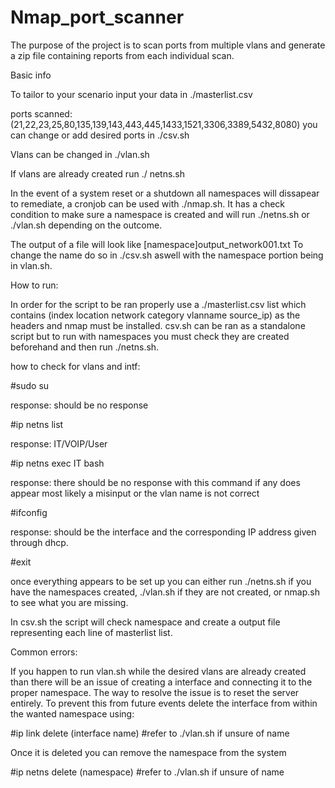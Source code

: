 # Nmap_port_scanner
The purpose of the project is to scan ports from multiple vlans and generate a zip file containing reports from each individual scan.

Basic info

  To tailor to your scenario input your data in ./masterlist.csv

  ports scanned:
  (21,22,23,25,80,135,139,143,443,445,1433,1521,3306,3389,5432,8080) you can change or add desired ports in ./csv.sh

  Vlans can be changed in ./vlan.sh
  
  If vlans are already created run ./ netns.sh
  
  In the event of a system reset or a shutdown all namespaces will dissapear to remediate, a cronjob can be used with ./nmap.sh. It has a check condition to make sure a namespace is created and will run ./netns.sh or ./vlan.sh depending on the outcome.

  The output of a file will look like [namespace]output_network001.txt
  To change the name do so in ./csv.sh aswell with the namespace portion being in vlan.sh.

How to run:

  In order for the script to be ran properly use a ./masterlist.csv list which contains (index location network category vlanname source_ip) as the headers and nmap must be installed. csv.sh can be ran as a 
  standalone script but to run with namespaces you must check they are created beforehand and then run ./netns.sh.
  
  how to check for vlans and intf:
  
  #sudo su
  
  response: should be no response
  
  #ip netns list
  
  response: IT/VOIP/User
  
  #ip netns exec IT bash
  
  response: there should be no response with this command if any does appear most likely a misinput or the vlan name is not correct
  
  #ifconfig
  
  response: should be the interface and the corresponding IP address given through dhcp.
  
  #exit 

  once everything appears to be set up you can either run ./netns.sh if you have the namespaces created, ./vlan.sh if they are not created, or nmap.sh to see what you are missing.
  
  In csv.sh the script will check namespace and create a output file representing each line of masterlist list. 
  

Common errors:

  If you happen to run vlan.sh while the desired vlans are already created than there will be an issue of creating a interface and connecting it to the proper namespace. The way to resolve the issue is to reset the server entirely. 
  To prevent this from future events delete the interface from within the wanted namespace using:
  
  #ip link delete (interface name) #refer to ./vlan.sh if unsure of name
  
  Once it is deleted you can remove the namespace from the system
  
  #ip netns delete (namespace) #refer to ./vlan.sh if unsure of name
  
